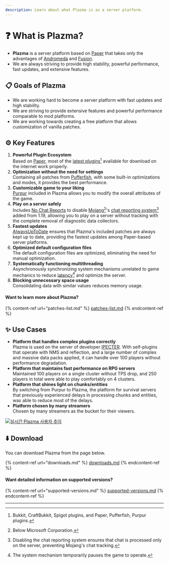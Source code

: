 ```yaml
---
description: Learn about what Plazma is as a server platform.
---
```


# ❓ What is Plazma?

- **Plazma** is a server platform based on [Paper](https://github.com/PaperMC/Paper) that takes only the advantages of [Andromeda](https://github.com/EarendelArchived/Andromeda) and [Fusion](https://github.com/RuinedTechnologyUnify/Fusion).
- We are always striving to provide high stability, powerful performance, fast updates, and extensive features.

## 📋 Goals of Plazma <a href="#id-1" id="id-1"></a>

- We are working hard to become a server platform with fast updates and high stability.
- We are striving to provide extensive features and powerful performance comparable to mod platforms.
- We are working towards creating a free platform that allows customization of vanilla patches.

## ⚙️ Key Features <a href="#id-2" id="id-2"></a>

1. **Powerful Plugin Ecosystem**\
   Based on [Paper](https://github.com/PaperMC/Paper),
   most of the [latest plugins](#user-content-fn-1)[^1] available for download on the internet work properly.
2. **Optimization without the need for settings**\
   Containing all patches from [Pufferfish](https://github.com/pufferfish-gg/Pufferfish),
   with some built-in optimizations and modes, it provides the best performance.
3. **Customizable game to your liking**\
   [Purpur](https://github.com/PurpurMC/Purpur) included in Plazma allows you to
   modify the overall attributes of the game.
4. **Play on a server safely**\
   Includes [No Chat Reports](https://github.com/Aizistral-Studios/No-Chat-Reports) to disable
   [Mojang](#user-content-fn-2)[^2]'s [chat reporting system](#user-content-fn-3)[^3] added from 1.19,
   allowing you to play on a server without tracking with the complete removal of diagnostic data collectors.
5. **Fastest updates**\
   [AlwaysUpToDate](https://github.com/PlazmaMC/AlwaysUpToDate) ensures that Plazma's included patches are always kept up to date, providing the fastest updates among Paper-based server platforms.
6. **Optimized default configuration files**\
   The default configuration files are optimized, eliminating the need for manual optimization.
7. **Systematically functioning multithreading**\
   Asynchronously synchronizing system mechanisms unrelated to game mechanics to reduce [latency](#user-content-fn-4)[^4] and optimize the server.
8. **Blocking unnecessary space usage**\
   Consolidating data with similar values reduces memory usage.

#### Want to learn more about Plazma? <a href="#etc-1" id="etc-1"></a>

{% content-ref url="patches-list.md" %}
[patches-list.md](patches-list.md)
{% endcontent-ref %}

## ✨ Use Cases <a href="#id-3" id="id-3"></a>

- **Platform that handles complex plugins correctly**\
  Plazma is used on the server of developer [IPECTER](https://github.com/IPECTER).
  With self-plugins that operate with NMS and reflection, and a large number of complex and massive data packs applied,
  it can handle over 100 players without performance degradation.
- **Platform that maintains fast performance on RPG servers**\
  Maintained 100 players on a single cluster without TPS drop, and
  250 players in total were able to play comfortably on 4 clusters.
- **Platform that shines light on chunks/entities**\
  By switching from Purpur to Plazma, the platform for survival servers that previously experienced delays in processing chunks and entities,
  was able to reduce most of the delays.
- **Platform chosen by many streamers**\
  Chosen by many streamers as the bucket for their viewers.

<a href="https://bstats.org/plugin/server-implementation/Plazma/18047">
   <img src="https://badge.plazmamc.org/internal/bstats" alt="실시간 Plazma 사용자 추이">
</a>

## ⬇️ Download

You can download Plazma from the page below.

{% content-ref url="downloads.md" %}
[downloads.md](downloads.md)
{% endcontent-ref %}

#### Want detailed information on supported versions?

{% content-ref url="supported-versions.md" %}
[supported-versions.md](supported-versions.md)
{% endcontent-ref %}

***

[^1]: Bukkit, CraftBukkit, Spigot plugins, and Paper, Pufferfish, Purpur plugins.

[^2]: Below Microsoft Corporation.

[^3]: Disabling the chat reporting system ensures that chat is processed only on the server, preventing Mojang's chat tracking.

[^4]: The system mechanism temporarily pauses the game to operate.
